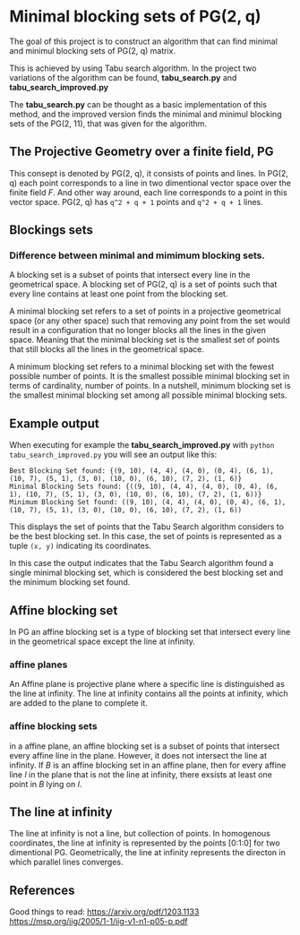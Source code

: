 # Minimal blocking sets of PG(2, q)

The goal of this project is to construct an algorithm that can find minimal and minimul blocking
sets of PG(2, q) matrix.

This is achieved by using Tabu search algorithm. In the project two variations of the algorithm can
be found, **tabu_search.py** and **tabu_search_improved.py**

The **tabu_search.py** can be thought as a basic implementation of this method, and the improved version
finds the minimal and minimul blocking sets of the PG(2, 11), that was given for the algorithm.

## The Projective Geometry over a finite field, PG

This consept is denoted by PG(2, q), it consists of points and lines. In PG(2, q) each point corresponds to a line in 
two dimentional vector space over the finite field _F_. And other way around, each line corresponds to a point in this
vector space. PG(2, q) has `q^2 + q + 1` points and `q^2 + q + 1` lines.

## Blockings sets

### Difference between minimal and mimimum blocking sets.

A blocking set is a subset of points that intersect every line in the geometrical space. A blocking set of PG(2, q) is
a set of points such that every line contains at least one point from the blocking set.

A minimal blocking set refers to a set of points in a projective geometrical space (or any other space) such
that removing any point from the set would result in a configuration that no longer blocks all the lines in 
the given space. Meaning that the minimal blocking set is the smallest set of points that still blocks all the
lines in the geometrical space.

A minimum blocking set refers to a minimal blocking set with the fewest possible number of points. It is the 
smallest possible minimal blocking set in terms of cardinality, number of points. In a nutshell, minimum blocking
set is the smallest minimal blocking set among all possible minimal blocking sets.


## Example output

When executing for example the **tabu_search_improved.py** with ```python tabu_search_improved.py``` you will see an
output like this:
```
Best Blocking Set found: {(9, 10), (4, 4), (4, 0), (0, 4), (6, 1), (10, 7), (5, 1), (3, 0), (10, 0), (6, 10), (7, 2), (1, 6)}
Minimal Blocking Sets found: {((9, 10), (4, 4), (4, 0), (0, 4), (6, 1), (10, 7), (5, 1), (3, 0), (10, 0), (6, 10), (7, 2), (1, 6))}
Minimum Blocking Set found: ((9, 10), (4, 4), (4, 0), (0, 4), (6, 1), (10, 7), (5, 1), (3, 0), (10, 0), (6, 10), (7, 2), (1, 6))

```

This displays the set of points that the Tabu Search algorithm considers to be the best blocking set. In this case, the set
of points is represented as a tuple ```(x, y)``` indicating its coordinates. 

In this case the output indicates that the Tabu Search algorithm found a single minimal blocking set, which is considered
the best blocking set and the minimum blocking set found. 

## Affine blocking set

In PG an affine blocking set is a type of blocking set that intersect every line in the geometrical space except the
line at infinity.

### affine planes
An Affine plane is projective plane where a specific line is distinguished as the line at infinity. The line at infinity
contains all the points at infinity, which are added to the plane to complete it.

### affine blocking sets
in a affine plane, an affine blocking set is a subset of points that intersect every affine line in the plane. However,
it does not intersect the line at infinity. If _B_ is an affine blocking set in an affine plane, then for every affine
line _l_ in the plane that is not the line at infinity, there exsists at least one point in _B_ lying on _l_.

## The line at infinity

The line at infinity is not a line, but collection of points. In homogenous coordinates, the line at infinity is 
represented by the points [0:1:0] for two dimentional PG. Geometrically, the line at infinity represents the directon in
which parallel lines converges.

## References

Good things to read:
https://arxiv.org/pdf/1203.1133
https://msp.org/iig/2005/1-1/iig-v1-n1-p05-p.pdf